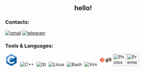 <h2 align="center"> hello! </h1>

### Contacts:
[<img src='https://upload.wikimedia.org/wikipedia/commons/7/7e/Gmail_icon_%282020%29.svg' alt='gmail' height='30'>](ezinovichev@gmail.com) 
[<img src='https://upload.wikimedia.org/wikipedia/commons/8/83/Telegram_2019_Logo.svg' alt='telegram' height='36'>](https://t.me/scarletshroud)

### Tools & Languages:
<div>
  <img src="https://github.com/devicons/devicon/blob/master/icons/c/c-original.svg" title="C" alt="C" width="40" height="40"/>&nbsp;
  <img src="https://upload.wikimedia.org/wikipedia/commons/1/18/ISO_C%2B%2B_Logo.svg" title="C++" alt="C++ " width="40" height="40"/>&nbsp;
  <img src="https://upload.wikimedia.org/wikipedia/commons/0/0b/Qt_logo_2016.svg"  title="Qt" alt="Qt" width="40" height="40"/>&nbsp;
  <img src="https://www.vectorlogo.zone/logos/linux/linux-icon.svg" title="Linux"  alt="Linux" width="40" height="40"/>&nbsp;
  <img src="https://bashlogo.com/img/symbol/svg/full_colored_dark.svg" title="Bash"  alt="Bash" width="40" height="40"/>&nbsp;
  <img src="https://upload.wikimedia.org/wikipedia/commons/9/9f/Vimlogo.svg" title="Vim" alt="Vim" width="40" height="40"/>&nbsp;
  <img src="https://github.com/devicons/devicon/blob/master/icons/git/git-original-wordmark.svg" title="Git" **alt="Git" width="40" height="40"/>
  <img src="https://upload.wikimedia.org/wikipedia/commons/a/af/Adobe_Photoshop_CC_icon.svg" title="Photoshop" **alt="Photoshop" width="40" height="40"/>
  <img src="https://upload.wikimedia.org/wikipedia/commons/4/40/Adobe_Premiere_Pro_CC_icon.svg" title="Premier Pro" **alt="Premier Pro" width="40" height="40"/>
</div>
